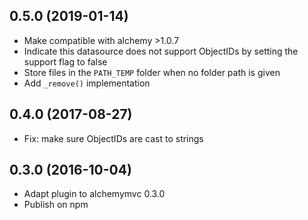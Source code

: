 ## 0.5.0 (2019-01-14)

* Make compatible with alchemy >1.0.7
* Indicate this datasource does not support ObjectIDs by setting the support flag to false
* Store files in the `PATH_TEMP` folder when no folder path is given
* Add `_remove()` implementation

## 0.4.0 (2017-08-27)

* Fix: make sure ObjectIDs are cast to strings

## 0.3.0 (2016-10-04)

* Adapt plugin to alchemymvc 0.3.0
* Publish on npm